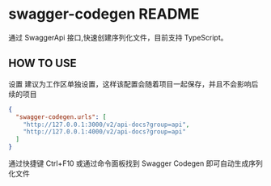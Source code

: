 # swagger-codegen README

通过 SwaggerApi 接口,快速创建序列化文件，目前支持 TypeScript。

## HOW TO USE

设置 建议为工作区单独设置，这样该配置会随着项目一起保存，并且不会影响后续的项目

```json
{
  "swagger-codegen.urls": [
    "http://127.0.0.1:3000/v2/api-docs?group=api",
    "http://127.0.0.1:4000/v2/api-docs?group=api"
  ]
}
```

通过快捷键 Ctrl+F10 或通过命令面板找到 Swagger Codegen 即可自动生成序列化文件

